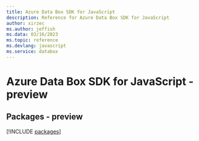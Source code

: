 ```yaml
---
title: Azure Data Box SDK for JavaScript
description: Reference for Azure Data Box SDK for JavaScript
author: xirzec
ms.author: jeffish
ms.data: 03/16/2023
ms.topic: reference
ms.devlang: javascript
ms.service: databox
---
```

# Azure Data Box SDK for JavaScript - preview
## Packages - preview
[!INCLUDE [packages](data-box-index.md)]